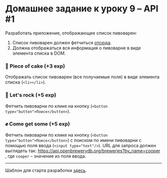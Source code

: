 # Домашнее задание к уроку 9 – API #1

Разработать приложение, отображающее список пивоварен:

1. Список пивоварен должен фетчиться [отсюда](https://api.openbrewerydb.org/breweries).
2. Должна отображаться вся информация о пивоварне в виде элемента списка в DOM.

### 🍰 Piece of cake (+3 exp)
Отображать список пивоварен (все получаемые поля) в виде элемента списка (`<li></li>`).

### 🎸 Let's rock (+5 exp)
Фетчить пивоварни по клике на кнопку (`<button type="button">Поиск</button>`).

### ✊ Come get some (+5 exp)
Фетчить пивоварни по клике на кнопку (`<button type="button">Поиск</button>`) с поиском по имени пивоварни с помощью
поля ввода (`<input type="text"/>`). URL для запроса должен выглядеть так: https://api.openbrewerydb.org/breweries?by_name=cooper , где `cooper` – значение из поля ввода.

---

Шаблон для старта разработки [здесь](./index.html).
